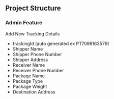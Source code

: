 ## Project Structure
### Admin Feature
Add New Tracking Details
- trackingId (auto generated ex PT7098163579)
- Shipper Name
- Shipper Phone Number
- Shipper Address
- Receiver Name
- Receiver Phone Number
- Package Name
- Package Type
- Package Weight
- Destination Address